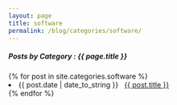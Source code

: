 ```yaml
---
layout: page
title: software
permalink: /blog/categories/software/
---
```


<h5> Posts by Category : {{ page.title }} </h5>

<div class="card">
  {% for post in site.categories.software %}
    <li class="category-posts">
      <span>{{ post.date | date_to_string }}</span> &nbsp;
      <a href="{{ post.url }}">{{ post.title }}</a>
    </li>
  {% endfor %}
</div>
